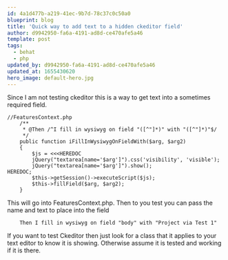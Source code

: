 ```yaml
---
id: 4a1d477b-a219-41ec-9b7d-78c37c0c50a0
blueprint: blog
title: 'Quick way to add text to a hidden ckeditor field'
author: d9942950-fa6a-4191-ad8d-ce470afe5a46
template: post
tags:
  - behat
  - php
updated_by: d9942950-fa6a-4191-ad8d-ce470afe5a46
updated_at: 1655430620
hero_image: default-hero.jpg
---
```

Since I am not testing ckeditor this is a way to get text into a sometimes required field.

~~~
//FeaturesContext.php
    /**
     * @Then /^I fill in wysiwyg on field "([^"]*)" with "([^"]*)"$/
     */
    public function iFillInWysiwygOnFieldWith($arg, $arg2)
    {
        $js = <<<HEREDOC
        jQuery("textarea[name='$arg']").css('visibility', 'visible');
        jQuery("textarea[name='$arg']").show();
HEREDOC;
        $this->getSession()->executeScript($js);
        $this->fillField($arg, $arg2);
    }
~~~

This will go into FeaturesContext.php. Then to you test you can pass the name and text to place into the field

~~~
    Then I fill in wysiwyg on field "body" with "Project via Test 1"
~~~

If you want to test Ckeditor then just look for a class that it applies to your text editor to know it is showing. Otherwise assume it is tested and working if it is there.

